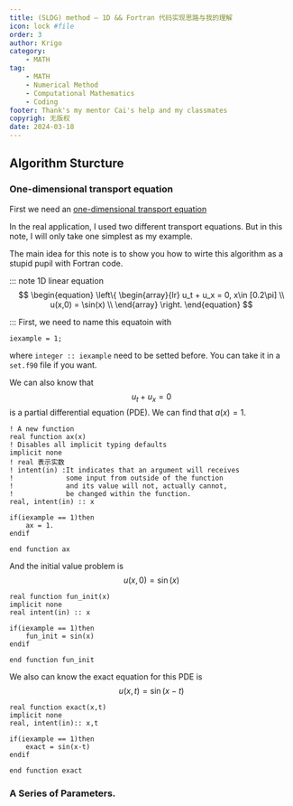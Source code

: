 ```yaml
---
title: (SLDG) method — 1D && Fortran 代码实现思路与我的理解
icon: lock #file
order: 3
author: Krigo
category:
    - MATH
tag: 
    - MATH
    - Numerical Method
    - Computational Mathematics
    - Coding
footer: Thank's my mentor Cai's help and my classmates
copyrigh: 无版权
date: 2024-03-18
---
```


## Algorithm Sturcture

### One-dimensional transport equation

First we need an [one-dimensional transport equation](./1d_SLDG.md#one-dimensional-transport-equation) 

In the real application, I used two different transport equations. But in this note, I will only take one simplest as my example.

The main idea for this note is to show you how to wirte this algorithm as a stupid pupil with Fortran code.

::: note 1D linear equation
$$
\begin{equation}
\left\{
    \begin{array}{lr}
        u_t + u_x = 0, x\in [0.2\pi] \\
        u(x,0) = \sin(x) \\
    \end{array}
\right.
\end{equation}
$$

:::
First, we need to name this equatoin with
```Fortran
iexample = 1;
```
where `integer :: iexample` need to be setted before. You can take it in a `set.f90` file if you want.

We can also know that 
$$
\begin{equation}
    u_t + u_x = 0
\end{equation}
$$
is a partial differential equation (PDE). We can find that $a(x) = 1$.
```Fortran
! A new function
real function ax(x)
! Disables all implicit typing defaults
implicit none 
! real 表示实数
! intent(in) :It indicates that an argument will receives 
!             some input from outside of the function 
!             and its value will not, actually cannot, 
!             be changed within the function.
real, intent(in) :: x 

if(iexample == 1)then
    ax = 1.
endif

end function ax
```

And the initial value problem is
$$
\begin{equation}
    u(x,0) = \sin(x)
\end{equation}
$$
```Fortran
real function fun_init(x)
implicit none
real intent(in) :: x

if(iexample == 1)then
    fun_init = sin(x)
endif

end function fun_init
```
We also can know the exact equation for this PDE is
$$
\begin{equation}
    u(x,t) = \sin(x-t)
\end{equation}
$$
```Fortran
real function exact(x,t)
implicit none
real, intent(in):: x,t

if(iexample == 1)then
    exact = sin(x-t)
endif

end function exact
```

### A Series of Parameters.




